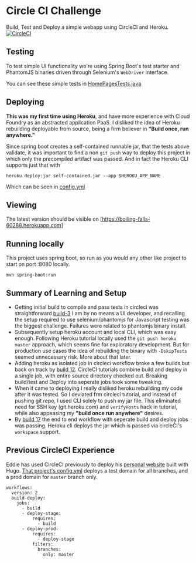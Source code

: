 # Circle CI Challenge

Build, Test and Deploy a simple webapp using CircleCI and Heroku.
[![CircleCI](https://circleci.com/gh/eddiewebb/circleci-challenge.svg?style=svg)](https://circleci.com/gh/eddiewebb/circleci-challenge)


##  Testing
To test simple UI functionality we're using Spring Boot's test starter and PhantomJS binaries driven through Selenium's `WebDriver` interface.

You can see these simple tests in [HomePagesTests.java](src/test/java/com/edwardawebb/circleci/demo/HomePageTests.java)

## Deploying
**This was my first time using Heroku**, and have more experience with Cloud Foundry as an abstracted application PaaS.
I disliked the idea of Heroku rebuilding deployable from source, being a firm believer in **"Build once, run anywhere."**

Since spring boot creates a self-contained runnable jar, that the tests above validate, it was important to find a non `git push` way to deploy this project in which only the precompiled artifact was passed.
And in fact the Heroku CLI supports just that with 
```
heroku deploy:jar self-contained.jar --app $HEROKU_APP_NAME
```
Which can be seen in [config.yml](.circleci/config.yml) 


## Viewing

The latest version should be visible on [https://boiling-falls-60288.herokuapp.com]


## Running locally

This project uses spring boot, so run as you would any other like project to start on port :8080 locally.

```
mvn spring-boot:run
```


## Summary of Learning and Setup

- Getting initial build to compile and pass tests in circleci was straightforward [build-3](https://circleci.com/gh/eddiewebb/circleci-challenge/3) 
  I am by no means a UI developer, and recalling the setup required to use selenium/phantomjs for Javascript testing was the biggest challenge. 
  Failures were related to phantomjs binary install.
- Subsequently setup heroku account and local CLI, which was easy enough.
  Following Heroku tutorial locally used the `git push heroku master` approach, which seems fine for exploratory development. 
  But for production use cases the idea of rebuilding the binary with `-DskipTests` seemed unnecessary risk. More about that later.
- Adding heroku as isolated job in circleci workflow broke a few builds but back on track by [build 12](https://circleci.com/gh/eddiewebb/circleci-challenge/12).
  CircleCI tutorials combine build and deploy in a single job, with entire source directory checked out.  Breaking build/test and Deploy into seperate jobs took some tweaking.
- When it came to deploying I really disliked heroku rebuilding my code after it was tested. 
  So I deviated frm circleci tutorial, and instead of pushing git repo, I used CLI solely to push my jar file.
  This eliminated need for SSH key (git.heroku.com) and `verifyHosts` hack in tutorial, while also appeasing my **"build once run anywhere"** desires.
- By [build 17](https://circleci.com/workflow-run/231448cf-2486-4a5a-821f-dfe2d623f427) the end to end workflow with seperate build and deploy jobs was passing.
  Heroku cli deploys the jar which is passed via circleCI's `workspace` support. 
  
  
## Previous CircleCI Experience

Eddie has used CircleCI previously to deploy his [personal website](https://edwardawebb.com) built with Hugo. 
[That project's config.yml](https://github.com/eddiewebb/json-resume/blob/master/.circleci/config.yml) deploys a test domain for all branches, and a prod domain for `master` branch only.
```
workflows:
  version: 2
  build-deploy:
    jobs:
      - build
      - deploy-stage:
          requires:
            - build
      - deploy-prod:
          requires:
            - deploy-stage
          filters:
            branches:
              only: master
```

